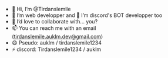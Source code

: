 - 👋 Hi, I’m @Tirdanslemile
- 👀 I’m web developper and
  🌱 I’m discord's BOT developper too
- 💞️ I’d love to collaborate with... you?
- 📫 You can reach me with an email (tirdanslemile.auklm.dev@gmail.com)
- 😄 Pseudo: auklm / tirdanslemile1234
- ⚡ discord: Tirdanslemile1234 / auklm
